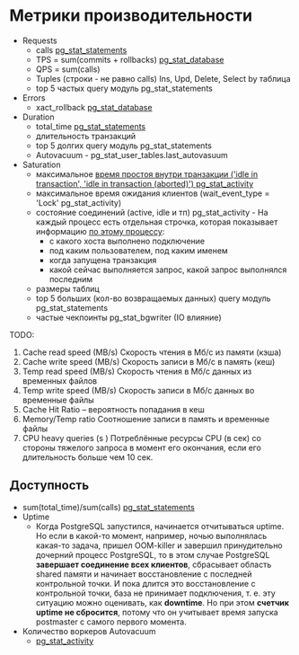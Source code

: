 # Метрики производительности

- Requests
	- calls [pg_stat_statements](https://habr.com/ru/articles/520460/)
	- TPS = sum(commits + rollbacks) [pg_stat_database](https://habr.com/ru/articles/486710/)
	- QPS = sum(calls)
	- Tuples (строки - не равно calls) Ins, Upd, Delete, Select by таблица
	- top 5 частых query модуль pg_stat_statements
- Errors
	- xact_rollback [pg_stat_database](https://www.postgresql.org/docs/current/monitoring-stats.html#PG-STAT-DATABASE-VIEW)
- Duration
	- total_time [pg_stat_statements](https://habr.com/ru/articles/520460/)
	- длительность транзакций
	- top 5 долгих query модуль pg_stat_statements
	- Autovacuum - pg_stat_user_tables.last_autovasuum
- Saturation
	- максимальное [время простоя внутри транзакции ('idle in transaction', 'idle in transaction (aborted)') pg_stat_activity](https://habr.com/ru/articles/520460/)
	- максимальное время ожидания клиентов (wait_event_type = 'Lock' pg_stat_activity)
	- состояние соединений (active, idle и тп) pg_stat_activity - На каждый процесс есть отдельная строчка, которая показывает информацию [по этому процессу](https://habr.com/ru/articles/486710/): 
		- с какого хоста выполнено подключение
		- под каким пользователем, под каким именем
		- когда запущена транзакция
		- какой сейчас выполняется запрос, какой запрос выполнялся последним
	- размеры таблиц
	- top 5 больших (кол-во возвращаемых данных) query модуль pg_stat_statements
	- частые чекпоинты pg_stat_bgwriter (IO влияние)


TODO:

1.	Cache read speed (MB/s) Скорость чтения в Мб/c из памяти (кэша) 
2.	Cache write speed (MB/s)  Скорость записи в Мб/c в память (кеш) 
3.	Temp read speed (MB/s)  Скорость чтения в Мб/c данных из временных файлов 
4.	Temp write speed (MB/s)  Скорость записи в Мб/c данных во временные файлы 
5.	Cache Hit Ratio – вероятность попадания в кеш 
6.	Memory/Temp ratio  Соотношение записи в память и временные файлы 
7.	CPU heavy queries (s )  Потреблённые ресурсы CPU (в сек) со стороны тяжелого запроса в момент его окончания, если его длительность больше чем 10 сек.

## Доступность

- sum(total_time)/sum(calls) [pg_stat_statements](https://habr.com/ru/articles/486710/)
- Uptime 
	- Когда PostgreSQL запустился, начинается отчитываться uptime. Но если в какой-то момент, например, ночью выполнялась какая-то задача, пришел OOM-killer и завершил принудительно дочерний процесс PostgreSQL, то в этом случае PostgreSQL __завершает соединение всех клиентов__, сбрасывает область shared памяти и начинает восстановление с последней контрольной точки. И пока длится это восстановление с контрольной точки, база не принимает подключения, т. е. эту ситуацию можно оценивать, как __downtime__. Но при этом __счетчик uptime не сбросится__, потому что он учитывает время запуска postmaster с самого первого момента. 
- Количество воркеров Autovacuum
	- [pg_stat_activity](https://habr.com/ru/articles/486710/)
